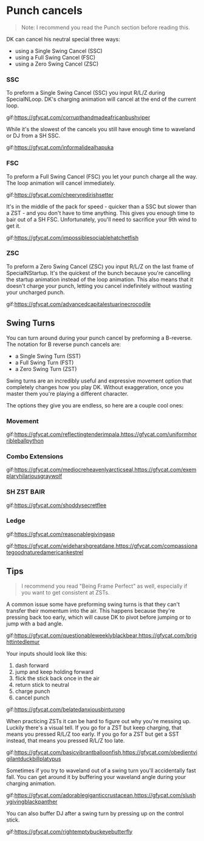 # Punch cancels

> Note: I recommend you read the Punch section before reading this.


DK can cancel his neutral special three ways: 
- using a Single Swing Cancel (SSC)
- using a Full Swing Cancel (FSC)
- using a Zero Swing Cancel (ZSC)

### SSC

To preform a Single Swing Cancel (SSC) you input R/L/Z during SpecialNLoop. DK's charging animation will cancel at the end of the current loop. 

gif:https://gfycat.com/corrupthandmadeafricanbushviper

While it's the slowest of the cancels you still have enough time to waveland or DJ from a SH SSC. 

gif:https://gfycat.com/informalidealhapuka

### FSC

To preform a Full Swing Cancel (FSC) you let your punch charge all the way. The loop animation will cancel immediately. 

gif:https://gfycat.com/cheeryredirishsetter

It's in the middle of the pack for speed - quicker than a SSC but slower than a ZST - and you don't have to time anything. This gives you enough time to bair out of a SH FSC. Unfortunately, you'll need to sacrifice your 9th wind to get it. 

gif:https://gfycat.com/impossiblesociablehatchetfish

### ZSC

To preform a Zero Swing Cancel (ZSC) you input R/L/Z on the last frame of SpecialNStartup. It's the quickest of the bunch because you're cancelling the startup animation instead of the loop animation. This also means that it doesn't charge your punch, letting you cancel indefinitely without wasting your uncharged punch. 

gif:https://gfycat.com/advancedcapitalestuarinecrocodile

## Swing Turns

You can turn around during your punch cancel by preforming a B-reverse. The notation for B reverse punch cancels are: 
- a Single Swing Turn (SST)
- a Full Swing Turn (FST)
- a Zero Swing Turn (ZST)

Swing turns are an incredibly useful and expressive movement option that completely changes how you play DK. Without exaggeration, once you master them you're playing a different character. 

The options they give you are endless, so here are a couple cool ones: 

### Movement

gif:https://gfycat.com/reflectingtenderimpala,https://gfycat.com/uniformhorribleballpython

### Combo Extensions 

gif:https://gfycat.com/mediocreheavenlyarcticseal,https://gfycat.com/exemplaryhilariousgraywolf

### SH ZST BAIR

gif:https://gfycat.com/shoddysecretflee

### Ledge

gif:https://gfycat.com/reasonablegivingasp

gif:https://gfycat.com/wideharshgreatdane,https://gfycat.com/compassionategoodnaturedamericankestrel


## Tips 

> I recommend you read "Being Frame Perfect" as well, especially if you want to get consistent at ZSTs.

A common issue some have preforming swing turns is that they can't transfer their momentum into the air. This happens because they're pressing back too early, which will cause DK to pivot before jumping or to jump with a bad angle. 

gif:https://gfycat.com/questionableweeklyblackbear,https://gfycat.com/brighttintedlemur

Your inputs should look like this: 

1. dash forward
2. jump and keep holding forward 
3. flick the stick back once in the air
4. return stick to neutral
5. charge punch
6. cancel punch

gif:https://gfycat.com/belatedanxiousbinturong

When practicing ZSTs it can be hard to figure out why you're messing up. Luckily there's a visual tell. If you go for a ZST but keep charging, that means you pressed R/L/Z too early. If you go for a ZST but get a SST instead, that means you pressed R/L/Z too late. 

gif:https://gfycat.com/basicvibrantballoonfish,https://gfycat.com/obedientvigilantduckbillplatypus

Sometimes if you try to waveland out of a swing turn you'll accidentally fast fall. You can get around it by buffering your waveland angle during your charging animation. 

gif:https://gfycat.com/adorablegiganticcrustacean,https://gfycat.com/slushygivingblackpanther

You can also buffer DJ after a swing turn by pressing up on the control stick. 

gif:https://gfycat.com/rightemptybuckeyebutterfly



